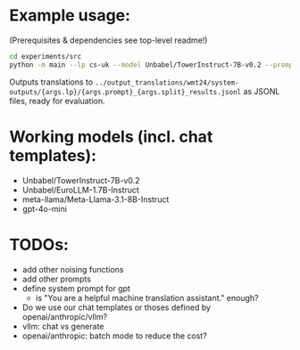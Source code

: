 # Example usage:

(Prerequisites & dependencies see top-level readme!)

```bash
cd experiments/src
python -m main --lp cs-uk --model Unbabel/TowerInstruct-7B-v0.2 --prompt base --split micro_test --perturbation character_noise
```

Outputs translations to `../output_translations/wmt24/system-outputs/{args.lp}/{args.prompt}_{args.split}_results.jsonl` as JSONL files, ready for evaluation.

# Working models (incl. chat templates):
- Unbabel/TowerInstruct-7B-v0.2
- Unbabel/EuroLLM-1.7B-Instruct
- meta-llama/Meta-Llama-3.1-8B-Instruct
- gpt-4o-mini

# TODOs:
- add other noising functions
- add other prompts
- define system prompt for gpt
    - is "You are a helpful machine translation assistant." enough?
- Do we use our chat templates or thoses defined by openai/anthropic/vllm?
- vllm: chat vs generate
- openai/anthropic: batch mode to reduce the cost?
